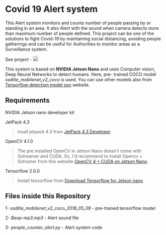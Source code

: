 # Covid 19 Alert system

This Alert system monitors and  counts number of people passing by or standing in an area. It also Alert with the sound when camera detects more than maximum number of people defined. This project can be one of the solutions to fight Covid-19 by maintaining social distancing, avoiding people gatherings and can be useful for Authorities to monitor areas as a Surveillance system.

See project - [![](http://img.youtube.com/vi/bEtI82LdjTo/0.jpg)](http://www.youtube.com/watch?v=bEtI82LdjTo "Covid-19 Alert System using NVIDIA Jetson Nano")

This system is based on __NVIDIA Jetson Nano__ and uses Computer vision, Deep Neural Networks to detect humans. Here, pre- trained COCO model *ssdlite_mobilenet_v2_coco* is used. You can use other models also from [Tensorflow detection model zoo](https://github.com/tensorflow/models/blob/master/research/object_detection/g3doc/detection_model_zoo.md) website.  

## Requirements

NVIDIA Jetson nano developer kit

JetPack 4.3
> Insall jetpack 4.3 from [JetPack 4.3 Developer](https://developer.nvidia.com/jetpack-4_3_DP)

OpenCV 4.1.0
> The pre installed OpenCV in Jetson Nano doesn't come with Gstreamer and CUDA.  So, I'd recommend to install Opencv + Gstramer from this website [OpenCV 4 + CUDA on Jetson Nano](https://www.jetsonhacks.com/2019/11/22/opencv-4-cuda-on-jetson-nano/).

Tensorflow 2.0.0
> Install tensorflow from [Download Tensorflow for Jetson nano](https://docs.nvidia.com/deeplearning/frameworks/install-tf-jetson-platform/index.html)


## Files inside this Repository

1- _ssdlite_mobilenet_v2_coco_2018_05_09_   - pre-trained tensorflow model

2- _Beep-mp3.mp3_ -  Alert sound file

3- _people_counter_alert.py_ - Alert system code
